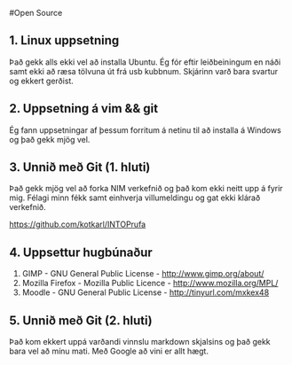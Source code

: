 #Open Source

## 1. Linux uppsetning

Það gekk alls ekki vel að installa Ubuntu.  Ég fór eftir leiðbeiningum en náði samt ekki að ræsa tölvuna út frá usb kubbnum.
Skjárinn varð bara svartur og ekkert gerðist.  

## 2. Uppsetning á vim && git

Ég fann uppsetningar af þessum forritum á netinu til að installa á Windows og það gekk mjög vel.

## 3. Unnið með Git (1. hluti)

Það gekk mjög vel að forka NIM verkefnið og það kom ekki neitt upp á fyrir mig.  Félagi minn fékk samt einhverja villumeldingu og gat ekki klárað verkefnið.

https://github.com/kotkarl/INTOPrufa

## 4. Uppsettur hugbúnaður

1. GIMP - GNU General Public License - http://www.gimp.org/about/
2. Mozilla Firefox - Mozilla Public Licence - http://www.mozilla.org/MPL/
3. Moodle - GNU General Public License - http://tinyurl.com/mxkex48

## 5. Unnið með Git (2. hluti)

Það kom ekkert uppá varðandi vinnslu markdown skjalsins og það gekk bara vel að mínu mati.  Með Google að vini er allt hægt.
